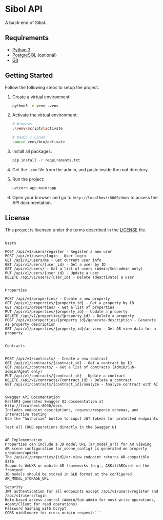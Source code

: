 # Sibol API

A back-end of Sibol.

## Requirements

- [Python 3](https://www.python.org/downloads)
- [PostgreSQL](https://www.postgresql.org/download) (optional)
- [Git](https://git-scm.com/downloads)

## Getting Started

Follow the following steps to setup the project.

1. Create a virtual environment:

   ```bash
   python3 -m venv .venv
   ```

2. Activate the virtual environment:

   ```bash
   # Windows
   .\venv\Scripts\activate

   # macOS / Linux
   source venv/bin/activate
   ```

3. Install all packages:

   ```bash
   pip install -r requirements.txt
   ```

4. Get the `.env` file from the admin, and paste inside the root directory.

5. Run the project:

   ```bash
   uvicorn app.main:app
   ```

6. Open your browser and go to `http://localhost:8000/docs` to access the API documentation.

## License

This project is licensed under the terms described in the [LICENSE](./LICENSE) file.

```API Endpoints

Users

POST /api/v1/users/register - Register a new user
POST /api/v1/users/login - User login
GET /api/v1/users/me - Get current user info
GET /api/v1/users/{user_id} - Get a user by ID
GET /api/v1/users/ - Get a list of users (Admin/Sub-admin only)
PUT /api/v1/users/{user_id} - Update a user
DELETE /api/v1/users/{user_id} - Delete (deactivate) a user


Properties

POST /api/v1/properties/ - Create a new property
GET /api/v1/properties/{property_id} - Get a property by ID
GET /api/v1/properties/ - Get a list of properties
PUT /api/v1/properties/{property_id} - Update a property
DELETE /api/v1/properties/{property_id} - Delete a property
POST /api/v1/properties/{property_id}/generate-description - Generate AI property description
GET /api/v1/properties/{property_id}/ar-view - Get AR view data for a property


Contracts


POST /api/v1/contracts/ - Create a new contract
GET /api/v1/contracts/{contract_id} - Get a contract by ID
GET /api/v1/contracts/ - Get a list of contracts (Admin/Sub-admin/Agent only)
PUT /api/v1/contracts/{contract_id} - Update a contract
DELETE /api/v1/contracts/{contract_id} - Delete a contract
GET /api/v1/contracts/{contract_id}/analyze - Analyze contract with AI


Swagger API Documentation
FastAPI generates Swagger UI documentation at http://localhost:8000/docs
Includes endpoint descriptions, request/response schemas, and interactive testing
Use the "Authorize" button to input JWT tokens for protected endpoints

Test all CRUD operations directly in the Swagger UI


AR Implementation
Properties can include a 3D model URL (ar_model_url) for AR viewing
AR scene configuration (ar_scene_config) is generated on property creation/update
The /api/v1/properties/{id}/ar-view endpoint returns AR-compatible data
Supports WebXR or mobile AR frameworks (e.g., ARKit/ARCore) on the frontend
3D models should be stored in GLB format at the configured AR_MODEL_STORAGE_URL

Security
JWT authentication for all endpoints except /api/v1/users/register and /api/v1/users/login
Role-based access control (Admin/Sub-admin for most write operations, Agent/Client for read operations)
Password hashing with bcrypt
CORS middleware for cross-origin requests```